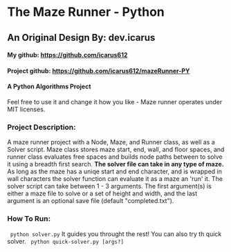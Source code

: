 # The Maze Runner - Python

## An Original Design By: dev.icarus

#### My github: https://github.com/icarus612
#### Project github: https://github.com/icarus612/mazeRunner-PY

#### A Python Algorithms Project

Feel free to use it and change it how you like - Maze runner operates under MIT licenses.

### Project Description:
A maze runner project with a Node, Maze, and Runner class, as well as a Solver script. Maze class stores maze start, end, wall, and floor spaces, and runner class evaluates free spaces and builds node paths between to solve it using a breadth first search. **The solver file can take in any type of maze.** As long as the maze has a uniqe start and end character, and is wrapped in wall characters the solver function can evaluate it as a maze an 'run' it. The solver script can take between 1 - 3 arguments. The first argument(s) is either a maze file to solve or a set of height and width, and  the last argument is an optional save file (default "completed.txt").

### How To Run:
``` python solver.py```
It guides you throught the rest!
You can also try th quick solver.
``` python quick-solver.py [args?]```
